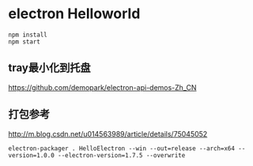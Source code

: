 # electron Helloworld  
```  
npm install  
npm start  
```  

## tray最小化到托盘
https://github.com/demopark/electron-api-demos-Zh_CN

## 打包参考  
http://m.blog.csdn.net/u014563989/article/details/75045052  

```
electron-packager . HelloElectron --win --out=release --arch=x64 --version=1.0.0 --electron-version=1.7.5 --overwrite
```
